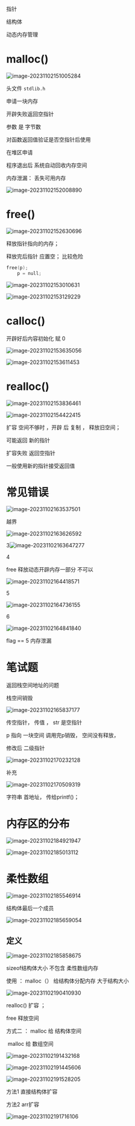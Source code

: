 指针

结构体

动态内存管理





# malloc()

![image-20231102151005284](assets/image-20231102151005284.png)



头文件 `stdlib.h`



申请一块内存

开辟失败返回空指针

参数 是 字节数





对函数返回值验证是否空指针后使用







在堆区申请

程序退出后 系统自动回收内存空间



内存泄漏： 丢失可用内存



![image-20231102152008890](assets/image-20231102152008890.png)



# free()



![image-20231102152630696](assets/image-20231102152630696.png)

释放指针指向的内存；



释放完后指针 应置空； 比较危险

```c
free(p);
    p = null;
```



![image-20231102153010631](assets/image-20231102153010631.png)

![image-20231102153129229](assets/image-20231102153129229.png)







# calloc()

开辟好后内容初始化 赋 0 

![image-20231102153635056](assets/image-20231102153635056.png)

![image-20231102153611453](assets/image-20231102153611453.png)







# realloc()

![image-20231102153836461](assets/image-20231102153858223.png)

![image-20231102154422415](assets/image-20231102154422415.png)





扩容 空间不够时 ，开辟 后 复制 ， 释放旧空间；



可能返回 新的指针  

扩容失败 返回空指针



一般使用新的指针接受返回值  







# 常见错误

![image-20231102163537501](assets/image-20231102163537501.png)



越界

![image-20231102163626592](assets/image-20231102163626592.png)





3![image-20231102163647277](assets/image-20231102163647277.png)





4

free 释放动态开辟内存一部分 不可以

![image-20231102164418571](assets/image-20231102164418571.png)







5

![image-20231102164736155](../../image-20231102164736155.png)





6

![image-20231102164841840](assets/image-20231102164841840.png)

flag == 5  内存泄漏







# 笔试题

返回栈空间地址的问题

栈空间销毁

![image-20231102165837177](assets/image-20231102165837177.png)



传空指针， 传值  ， str 是空指针

p 指向 一块空间  调用完p销毁， 空间没有释放， 

 

修改后 二级指针

![image-20231102170232128](assets/image-20231102170232128.png) 	





补充

![image-20231102170509319](assets/image-20231102170509319.png)

字符串 首地址， 传给printf()；





# 内存区的分布

![image-20231102184921947](assets/image-20231102184921947.png)

![image-20231102185013112](assets/image-20231102185013112.png)







# 柔性数组

![image-20231102185546914](assets/image-20231102185546914.png)

结构体最后一个成员

![image-20231102185659054](assets/image-20231102185659054.png)







## 定义

![image-20231102185858675](assets/image-20231102185858675.png)



sizeof结构体大小 不包含 柔性数组内存



使用 ： malloc（） 给结构体分配内存  大于结构大小

![image-20231102190410930](assets/image-20231102190410930.png)

realloc() 扩容 ； 

free 释放空间









方式二  ： malloc 给 结构体空间  

​				malloc 给  数组空间



![image-20231102191432168](assets/image-20231102191432168.png)

![image-20231102191445606](assets/image-20231102191445606.png)





![image-20231102191528205](assets/image-20231102191528205.png)



方法1   直接结构体扩容

方法2  arr扩容







![image-20231102191716106](assets/image-20231102191716106.png)